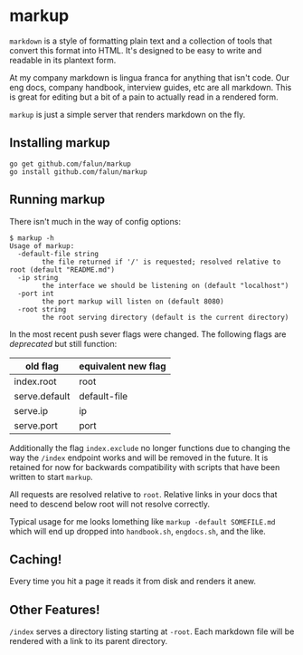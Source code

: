 # markup

`markdown` is a style of formatting plain text and a collection of tools that
convert this format into HTML. It's designed to be easy to write and readable
in its plantext form.

At my company markdown is lingua franca for anything that isn't code. Our eng
docs, company handbook, interview guides, etc are all markdown. This is great
for editing but a bit of a pain to actually read in a rendered form.

`markup` is just a simple server that renders markdown on the fly.

## Installing markup

```
go get github.com/falun/markup
go install github.com/falun/markup
```

## Running markup

There isn't much in the way of config options:

    $ markup -h
    Usage of markup:
      -default-file string
            the file returned if '/' is requested; resolved relative to root (default "README.md")
      -ip string
            the interface we should be listening on (default "localhost")
      -port int
            the port markup will listen on (default 8080)
      -root string
            the root serving directory (default is the current directory)

In the most recent push sever flags were changed. The following flags are
_deprecated_ but still function:

old flag      | equivalent new flag
--------------|--------------------
index.root    | root
serve.default | default-file
serve.ip      | ip
serve.port    | port

Additionally the flag `index.exclude` no longer functions due to changing the
way the `/index` endpoint works and will be removed in the future. It is retained
for now for backwards compatibility with scripts that have been written to
start `markup`.

All requests are resolved relative to `root`. Relative links in your
docs that need to descend below root will not resolve correctly.

Typical usage for me looks lomething like `markup -default SOMEFILE.md` which
will end up dropped into `handbook.sh`, `engdocs.sh`, and the like.

## Caching!

Every time you hit a page it reads it from disk  and renders it anew.

## Other Features!

`/index` serves a directory listing starting at `-root`. Each markdown file
will be rendered with a link to its parent directory.
